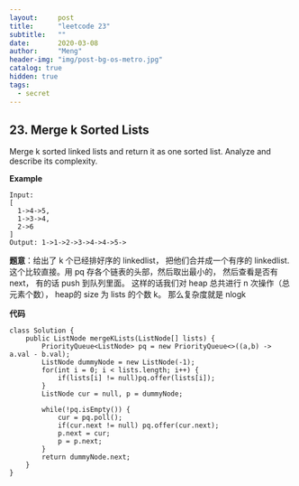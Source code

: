 ```yaml
---
layout:     post
title:      "leetcode 23"
subtitle:   ""
date:       2020-03-08
author:     "Meng"
header-img: "img/post-bg-os-metro.jpg"
catalog: true
hidden: true
tags:
  - secret
---
```


## 23. Merge k Sorted Lists
Merge k sorted linked lists and return it as one sorted list. Analyze and describe its complexity.

**Example**

```
Input:
[
  1->4->5,
  1->3->4,
  2->6
]
Output: 1->1->2->3->4->4->5->
```

**题意**：给出了 k 个已经排好序的 linkedlist， 把他们合并成一个有序的 linkedlist.  
这个比较直接。用 pq 存各个链表的头部，然后取出最小的， 然后查看是否有 next， 有的话 push 到队列里面。 这样的话我们对 heap 总共进行 n 次操作（总元素个数）， heap的 size 为 lists 的个数 k。 那么复杂度就是 nlogk

**代码**
```
class Solution {
    public ListNode mergeKLists(ListNode[] lists) {
        PriorityQueue<ListNode> pq = new PriorityQueue<>((a,b) -> a.val - b.val);
        ListNode dummyNode = new ListNode(-1);
        for(int i = 0; i < lists.length; i++) {
            if(lists[i] != null)pq.offer(lists[i]);
        }
        ListNode cur = null, p = dummyNode;

        while(!pq.isEmpty()) {
            cur = pq.poll();
            if(cur.next != null) pq.offer(cur.next);
            p.next = cur;
            p = p.next;
        }
        return dummyNode.next;
    }
}
```
